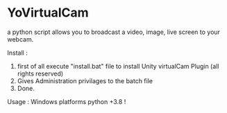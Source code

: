 # YoVirtualCam
a python script allows you to broadcast a video, image, live screen to your webcam.

Install :

1. first of all execute "install.bat" file to install Unity virtualCam Plugin (all rights reserved)
2. Gives Administration privilages to the batch file
3. Done.

Usage : Windows platforms python +3.8 !
